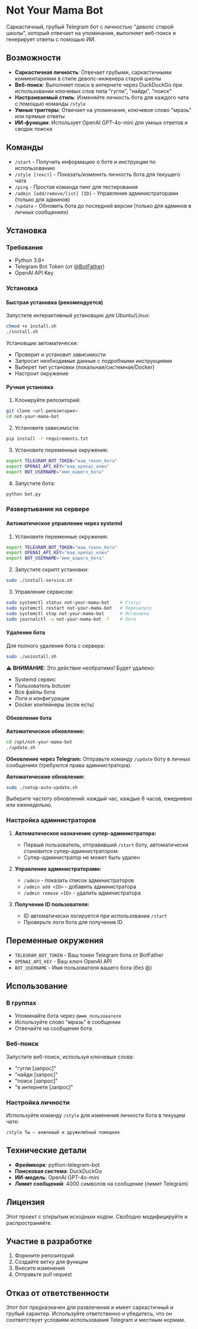 # Not Your Mama Bot

Саркастичный, грубый Telegram бот с личностью "девопс старой школы", который отвечает на упоминания, выполняет веб-поиск и генерирует ответы с помощью ИИ.

## Возможности

- **Саркастичная личность**: Отвечает грубыми, саркастичными комментариями в стиле девопс-инженера старой школы
- **Веб-поиск**: Выполняет поиск в интернете через DuckDuckGo при использовании ключевых слов типа "гугли", "найди", "поиск"
- **Настраиваемый стиль**: Изменяйте личность бота для каждого чата с помощью команды `/style`
- **Умные триггеры**: Отвечает на упоминания, ключевое слово "мразь" или прямые ответы
- **ИИ-функции**: Использует OpenAI GPT-4o-mini для умных ответов и сводок поиска

## Команды

- `/start` - Получить информацию о боте и инструкции по использованию
- `/style [текст]` - Показать/изменить личность бота для текущего чата
- `/ping` - Простая команда пинг для тестирования
- `/admin [add/remove/list] [ID]` - Управление администраторами (только для админов)
- `/update` - Обновить бота до последней версии (только для админов в личных сообщениях)

## Установка

### Требования

- Python 3.8+
- Telegram Bot Token (от [@BotFather](https://t.me/botfather))
- OpenAI API Key

### Установка

#### Быстрая установка (рекомендуется)

Запустите интерактивный установщик для Ubuntu/Linux:

```bash
chmod +x install.sh
./install.sh
```

Установщик автоматически:

- Проверит и установит зависимости
- Запросит необходимые данные с подробными инструкциями
- Выберет тип установки (локальная/системная/Docker)
- Настроит окружение

#### Ручная установка

1. Клонируйте репозиторий:

```bash
git clone <url-репозитория>
cd not-your-mama-bot
```

2. Установите зависимости:

```bash
pip install -r requirements.txt
```

3. Установите переменные окружения:

```bash
export TELEGRAM_BOT_TOKEN="ваш_токен_бота"
export OPENAI_API_KEY="ваш_openai_ключ"
export BOT_USERNAME="имя_вашего_бота"
```

4. Запустите бота:

```bash
python bot.py
```

### Развертывание на сервере

#### Автоматическое управление через systemd

1. Установите переменные окружения:

```bash
export TELEGRAM_BOT_TOKEN="ваш_токен_бота"
export OPENAI_API_KEY="ваш_openai_ключ"
export BOT_USERNAME="имя_вашего_бота"
```

2. Запустите скрипт установки:

```bash
sudo ./install-service.sh
```

3. Управление сервисом:

```bash
sudo systemctl status not-your-mama-bot    # Статус
sudo systemctl restart not-your-mama-bot   # Перезапуск
sudo systemctl stop not-your-mama-bot      # Остановка
sudo journalctl -u not-your-mama-bot -f    # Логи
```

#### Удаление бота

Для полного удаления бота с сервера:

```bash
sudo ./uninstall.sh
```

⚠️ **ВНИМАНИЕ**: Это действие необратимо! Будет удалено:

- Systemd сервис
- Пользователь botuser
- Все файлы бота
- Логи и конфигурации
- Docker контейнеры (если есть)

#### Обновление бота

**Автоматическое обновление:**

```bash
cd /opt/not-your-mama-bot
./update.sh
```

**Обновление через Telegram:**
Отправьте команду `/update` боту в личных сообщениях (требуются права администратора).

**Автоматические обновления:**

```bash
sudo ./setup-auto-update.sh
```

Выберите частоту обновлений: каждый час, каждые 6 часов, ежедневно или еженедельно.

### Настройка администраторов

1. **Автоматическое назначение супер-администратора:**

   - Первый пользователь, отправивший `/start` боту, автоматически становится супер-администратором
   - Супер-администратор не может быть удален

2. **Управление администраторами:**

   - `/admin` - показать список администраторов
   - `/admin add <ID>` - добавить администратора
   - `/admin remove <ID>` - удалить администратора

3. **Получение ID пользователя:**
   - ID автоматически логируется при использовании `/start`
   - Проверьте логи бота для получения ID

## Переменные окружения

- `TELEGRAM_BOT_TOKEN` - Ваш токен Telegram бота от BotFather
- `OPENAI_API_KEY` - Ваш ключ OpenAI API
- `BOT_USERNAME` - Имя пользователя вашего бота (без @)

## Использование

### В группах

- Упоминайте бота через `@имя_пользователя`
- Используйте слово "мразь" в сообщении
- Отвечайте на сообщения бота

### Веб-поиск

Запустите веб-поиск, используя ключевые слова:

- "гугли [запрос]"
- "найди [запрос]"
- "поиск [запрос]"
- "в интернете [запрос]"

### Настройка личности

Используйте команду `/style` для изменения личности бота в текущем чате:

```
/style Ты — вежливый и дружелюбный помощник
```

## Технические детали

- **Фреймворк**: python-telegram-bot
- **Поисковая система**: DuckDuckGo
- **ИИ-модель**: OpenAI GPT-4o-mini
- **Лимит сообщений**: 4000 символов на сообщение (лимит Telegram)

## Лицензия

Этот проект с открытым исходным кодом. Свободно модифицируйте и распространяйте.

## Участие в разработке

1. Форкните репозиторий
2. Создайте ветку для функции
3. Внесите изменения
4. Отправьте pull request

## Отказ от ответственности

Этот бот предназначен для развлечения и имеет саркастичный и грубый характер. Используйте ответственно и убедитесь, что он соответствует условиям использования Telegram и местным нормам.

